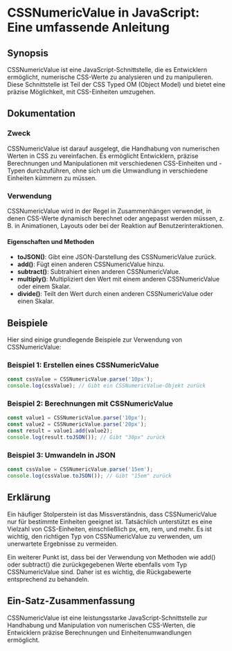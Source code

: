 <!--
Meta Description: # CSSNumericValue in JavaScript: Eine umfassende Anleitung ## Synopsis CSSNumericValue ist eine JavaScript-Schnittstelle, die es Entwicklern ermöglich...
Meta Keywords: cssnumericvalue, ist, css, und, javascript
-->

# CSSNumericValue in JavaScript: Eine umfassende Anleitung

## Synopsis
CSSNumericValue ist eine JavaScript-Schnittstelle, die es Entwicklern ermöglicht, numerische CSS-Werte zu analysieren und zu manipulieren. Diese Schnittstelle ist Teil der CSS Typed OM (Object Model) und bietet eine präzise Möglichkeit, mit CSS-Einheiten umzugehen.

## Dokumentation
### Zweck
CSSNumericValue ist darauf ausgelegt, die Handhabung von numerischen Werten in CSS zu vereinfachen. Es ermöglicht Entwicklern, präzise Berechnungen und Manipulationen mit verschiedenen CSS-Einheiten und -Typen durchzuführen, ohne sich um die Umwandlung in verschiedene Einheiten kümmern zu müssen.

### Verwendung
CSSNumericValue wird in der Regel in Zusammenhängen verwendet, in denen CSS-Werte dynamisch berechnet oder angepasst werden müssen, z. B. in Animationen, Layouts oder bei der Reaktion auf Benutzerinteraktionen.

#### Eigenschaften und Methoden
- **toJSON()**: Gibt eine JSON-Darstellung des CSSNumericValue zurück.
- **add()**: Fügt einen anderen CSSNumericValue hinzu.
- **subtract()**: Subtrahiert einen anderen CSSNumericValue.
- **multiply()**: Multipliziert den Wert mit einem anderen CSSNumericValue oder einem Skalar.
- **divide()**: Teilt den Wert durch einen anderen CSSNumericValue oder einen Skalar.

## Beispiele
Hier sind einige grundlegende Beispiele zur Verwendung von CSSNumericValue:

### Beispiel 1: Erstellen eines CSSNumericValue
```javascript
const cssValue = CSSNumericValue.parse('10px');
console.log(cssValue); // Gibt ein CSSNumericValue-Objekt zurück
```

### Beispiel 2: Berechnungen mit CSSNumericValue
```javascript
const value1 = CSSNumericValue.parse('10px');
const value2 = CSSNumericValue.parse('20px');
const result = value1.add(value2);
console.log(result.toJSON()); // Gibt "30px" zurück
```

### Beispiel 3: Umwandeln in JSON
```javascript
const cssValue = CSSNumericValue.parse('15em');
console.log(cssValue.toJSON()); // Gibt "15em" zurück
```

## Erklärung
Ein häufiger Stolperstein ist das Missverständnis, dass CSSNumericValue nur für bestimmte Einheiten geeignet ist. Tatsächlich unterstützt es eine Vielzahl von CSS-Einheiten, einschließlich px, em, rem, und mehr. Es ist wichtig, den richtigen Typ von CSSNumericValue zu verwenden, um unerwartete Ergebnisse zu vermeiden.

Ein weiterer Punkt ist, dass bei der Verwendung von Methoden wie add() oder subtract() die zurückgegebenen Werte ebenfalls vom Typ CSSNumericValue sind. Daher ist es wichtig, die Rückgabewerte entsprechend zu behandeln.

## Ein-Satz-Zusammenfassung
CSSNumericValue ist eine leistungsstarke JavaScript-Schnittstelle zur Handhabung und Manipulation von numerischen CSS-Werten, die Entwicklern präzise Berechnungen und Einheitenumwandlungen ermöglicht.
